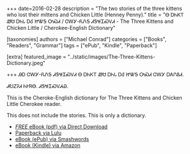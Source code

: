 +++
date=2016-02-28
description = "The two stories of the three kittens who lost their mittens and Chicken Little (Henney Penny)."
title = "Ꮎ ᎠᏂᏦᎢ ᏪᏌ ᎠᏂᏓ ᎠᎴ ᏥᏔᎦ ᎤᏍᏗ / ᏣᎳᎩ-ᏲᏁᎦ ᏗᏕᏠᏆᏍᏙᏗ - The Three Kittens and Chicken Little / Cherokee-English Dictionary"

[taxonomies]
authors = ["Michael Conrad"]
categories = ["Books", "Readers", "Grammar"]
tags = ["ePub", "Kindle", "Paperback"]

[extra]
featured_image = "../static/images/The-Three-Kittens-Dictionary.jpeg"

+++
ᎯᎠ ᏣᎳᎩ-ᏲᏁᎦ ᏗᏕᏠᏆᏍᏙᏗ Ꮎ ᎠᏂᏦᎢ
ᏪᏌ ᎠᏂᏓ ᎠᎴ ᏥᏔᎦ ᎤᏍᏗ ᏣᎳᎩ ᎠᎪᎵᏰᏗ.
<!-- more -->
ᏗᎧᏃᎮᏗ ᏂᎨᏒᎾ. ᏗᏕᏠᏆᏍᏙᏗᏊ.

This is the Cheroke-English dictionary
for The Three Kittens and Chicken Little
Cherokee reader.

This does not include the stories.
This is only a dictionary. 

* [*FREE* eBook (pdf) via Direct Download](/pdf-downloads/Na-Anijoi-Wesa-Anida-Jalagi-Yonega-embedded-cover.pdf)
* [Paperback via Lulu](http://www.lulu.com/shop/michael-joyner/na-anijoi-wesa-anida-ale-jitaga-usdi-jalagi-yonega-didehlogwasdodi-the-three-kittens-and-chicken-little-cherokee-english-dictionary/paperback/product-22584338.html)
* [eBook (ePub) via Smashwords](https://www.smashwords.com/books/view/619050)
* [eBook (Kindle) via Amazon](https://www.amazon.com/dp/B01CBYQ1CS)
